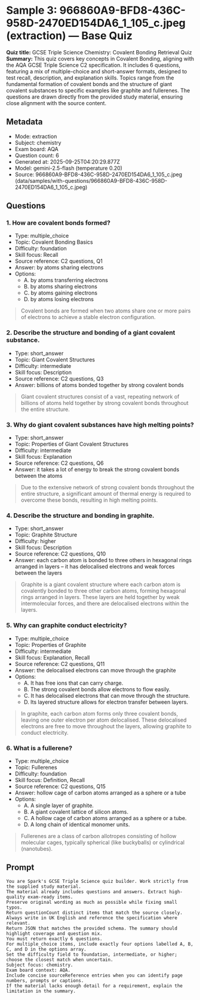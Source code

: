 # Sample 3: 966860A9-BFD8-436C-958D-2470ED154DA6_1_105_c.jpeg (extraction) — Base Quiz

**Quiz title:** GCSE Triple Science Chemistry: Covalent Bonding Retrieval Quiz
**Summary:** This quiz covers key concepts in Covalent Bonding, aligning with the AQA GCSE Triple Science C2 specification. It includes 6 questions, featuring a mix of multiple-choice and short-answer formats, designed to test recall, description, and explanation skills. Topics range from the fundamental formation of covalent bonds and the structure of giant covalent substances to specific examples like graphite and fullerenes. The questions are drawn directly from the provided study material, ensuring close alignment with the source content.

## Metadata

- Mode: extraction
- Subject: chemistry
- Exam board: AQA
- Question count: 6
- Generated at: 2025-09-25T04:20:29.877Z
- Model: gemini-2.5-flash (temperature 0.20)
- Source: 966860A9-BFD8-436C-958D-2470ED154DA6_1_105_c.jpeg (data/samples/with-questions/966860A9-BFD8-436C-958D-2470ED154DA6_1_105_c.jpeg)

## Questions

### 1. How are covalent bonds formed?

- Type: multiple_choice
- Topic: Covalent Bonding Basics
- Difficulty: foundation
- Skill focus: Recall
- Source reference: C2 questions, Q1
- Answer: by atoms sharing electrons
- Options:
  - A. by atoms transferring electrons
  - B. by atoms sharing electrons
  - C. by atoms gaining electrons
  - D. by atoms losing electrons

> Covalent bonds are formed when two atoms share one or more pairs of electrons to achieve a stable electron configuration.

### 2. Describe the structure and bonding of a giant covalent substance.

- Type: short_answer
- Topic: Giant Covalent Structures
- Difficulty: intermediate
- Skill focus: Description
- Source reference: C2 questions, Q3
- Answer: billions of atoms bonded together by strong covalent bonds

> Giant covalent structures consist of a vast, repeating network of billions of atoms held together by strong covalent bonds throughout the entire structure.

### 3. Why do giant covalent substances have high melting points?

- Type: short_answer
- Topic: Properties of Giant Covalent Structures
- Difficulty: intermediate
- Skill focus: Explanation
- Source reference: C2 questions, Q6
- Answer: it takes a lot of energy to break the strong covalent bonds between the atoms

> Due to the extensive network of strong covalent bonds throughout the entire structure, a significant amount of thermal energy is required to overcome these bonds, resulting in high melting points.

### 4. Describe the structure and bonding in graphite.

- Type: short_answer
- Topic: Graphite Structure
- Difficulty: higher
- Skill focus: Description
- Source reference: C2 questions, Q10
- Answer: each carbon atom is bonded to three others in hexagonal rings arranged in layers – it has delocalised electrons and weak forces between the layers

> Graphite is a giant covalent structure where each carbon atom is covalently bonded to three other carbon atoms, forming hexagonal rings arranged in layers. These layers are held together by weak intermolecular forces, and there are delocalised electrons within the layers.

### 5. Why can graphite conduct electricity?

- Type: multiple_choice
- Topic: Properties of Graphite
- Difficulty: intermediate
- Skill focus: Explanation, Recall
- Source reference: C2 questions, Q11
- Answer: the delocalised electrons can move through the graphite
- Options:
  - A. It has free ions that can carry charge.
  - B. The strong covalent bonds allow electrons to flow easily.
  - C. It has delocalised electrons that can move through the structure.
  - D. Its layered structure allows for electron transfer between layers.

> In graphite, each carbon atom forms only three covalent bonds, leaving one outer electron per atom delocalised. These delocalised electrons are free to move throughout the layers, allowing graphite to conduct electricity.

### 6. What is a fullerene?

- Type: multiple_choice
- Topic: Fullerenes
- Difficulty: foundation
- Skill focus: Definition, Recall
- Source reference: C2 questions, Q15
- Answer: hollow cage of carbon atoms arranged as a sphere or a tube
- Options:
  - A. A single layer of graphite.
  - B. A giant covalent lattice of silicon atoms.
  - C. A hollow cage of carbon atoms arranged as a sphere or a tube.
  - D. A long chain of identical monomer units.

> Fullerenes are a class of carbon allotropes consisting of hollow molecular cages, typically spherical (like buckyballs) or cylindrical (nanotubes).

## Prompt

```
You are Spark's GCSE Triple Science quiz builder. Work strictly from the supplied study material.
The material already includes questions and answers. Extract high-quality exam-ready items.
Preserve original wording as much as possible while fixing small typos.
Return questionCount distinct items that match the source closely.
Always write in UK English and reference the specification where relevant.
Return JSON that matches the provided schema. The summary should highlight coverage and question mix.
You must return exactly 6 questions.
For multiple_choice items, include exactly four options labelled A, B, C, and D in the options array.
Set the difficulty field to foundation, intermediate, or higher; choose the closest match when uncertain.
Subject focus: chemistry.
Exam board context: AQA.
Include concise sourceReference entries when you can identify page numbers, prompts or captions.
If the material lacks enough detail for a requirement, explain the limitation in the summary.
```
